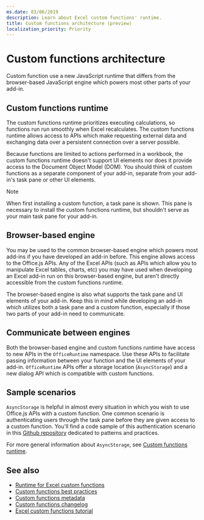 ```yaml
---
ms.date: 03/06/2019
description: Learn about Excel custom functions' runtime. 
title: Custom functions architecture (preview)
localization_priority: Priority
---
```

# Custom functions architecture

Custom function use a new JavaScript runtime that differs from the browser-based JavaScript engine which powers most other parts of your add-in.

## Custom functions runtime

The custom functions runtime prioritizes executing calculations, so functions run run smoothly when Excel recalculates. The custom functions runtime allows access to APIs which make requesting external data and exchanging data over a persistent connection over a server possible.

Because functions are limited to actions performed in a workbook, the custom functions runtime doesn't support UI elements nor does it provide access to the Document Object Model (DOM). You should think of custom functions as a separate component of your add-in, separate from your add-in's task pane or other UI elements.

>[!NOTE] 
> When first installing a custom function, a task pane is shown. This pane is necessary to install the custom functions runtime, but shouldn't serve as your main task pane for your add-in.

## Browser-based engine

You may be used to the common browser-based engine which powers most add-ins if you have developed an add-in before. This engine allows access to the Office.js APIs. Any of the Excel APIs (such as APIs which allow you to manipulate Excel tables, charts, etc) you may have used when developing an Excel add-in run on this browser-based engine, but aren't directly accessible from the custom functions runtime. 

The browser-based engine is also what supports the task pane and UI elements of your add-in. Keep this in mind while developing an add-in which utilizes both a task pane and a custom function, especially if those two parts of your add-in need to communicate.

## Communicate between engines

Both the browser-based engine and custom functions runtime have access to new APIs in the `OfficeRuntime` namespace. Use these APIs to facilitate passing information between your function and the UI elements of your add-in. `OfficeRuntime` APIs offer a storage location (`AsyncStorage`) and a new dialog API which is compatible with custom functions.

## Sample scenarios

`AsyncStorage` is helpful in almost every situation in which you wish to use Office.js APIs with a custom function. One common scenario is authenticating users through the task pane before they are given access to a custom function. You'll find a code sample of this authentication scenario in this [Github repository](https://github.com/OfficeDev/PnP-OfficeAddins/tree/master/Excel-custom-functions/AsyncStorage) dedicated to patterns and practices.

For more general information about `AsyncStorage`, see [Custom functions runtime](./custom-functions-runtime.md).

## See also

* [Runtime for Excel custom functions](custom-functions-runtime.md)
* [Custom functions best practices](custom-functions-best-practices.md)
* [Custom functions metadata](custom-functions-json.md)
* [Custom functions changelog](custom-functions-changelog.md)
* [Excel custom functions tutorial](../tutorials/excel-tutorial-create-custom-functions.md)
